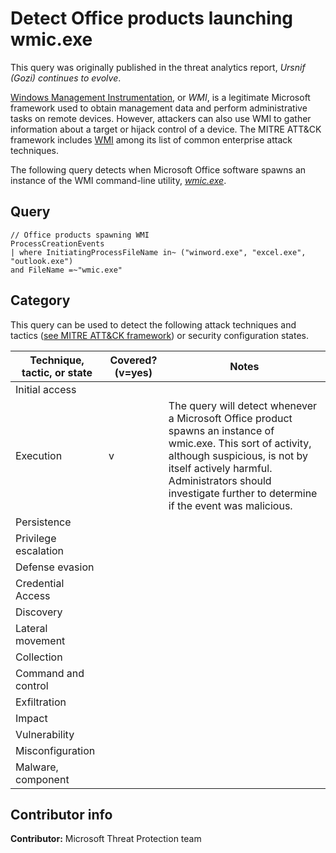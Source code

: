 # Detect Office products launching wmic.exe

This query was originally published in the threat analytics report, *Ursnif (Gozi) continues to evolve*.

[Windows Management Instrumentation](https://docs.microsoft.com/windows/win32/wmisdk/about-wmi), or *WMI*, is a legitimate Microsoft framework used to obtain management data and perform administrative tasks on remote devices. However, attackers can also use WMI to gather information about a target or hijack control of a device. The MITRE ATT&CK framework includes [WMI](https://attack.mitre.org/techniques/T1047/) among its list of common enterprise attack techniques.

The following query detects when Microsoft Office software spawns an instance of the WMI command-line utility, *[wmic.exe](https://docs.microsoft.com/windows/win32/wmisdk/wmic)*.

## Query

```Kusto
​​// Office products spawning WMI
ProcessCreationEvents
| where InitiatingProcessFileName in~ ("winword.exe", "excel.exe", "outlook.exe")
and FileName =~"wmic.exe"
```

## Category

This query can be used to detect the following attack techniques and tactics ([see MITRE ATT&CK framework](https://attack.mitre.org/)) or security configuration states.

| Technique, tactic, or state | Covered? (v=yes) | Notes |
|-|-|-|
| Initial access |  |  |
| Execution | v | The query will detect whenever a Microsoft Office product spawns an instance of wmic.exe. This sort of activity, although suspicious, is not by itself actively harmful. Administrators should investigate further to determine if the event was  malicious. |
| Persistence |  |  |
| Privilege escalation |  |  |
| Defense evasion |  |  |
| Credential Access |  |  |
| Discovery |  |  |
| Lateral movement |  |  |
| Collection |  |  |
| Command and control |  |  |
| Exfiltration |  |  |
| Impact |  |  |
| Vulnerability |  |  |
| Misconfiguration |  |  |
| Malware, component |  |  |

## Contributor info

**Contributor:** Microsoft Threat Protection team

